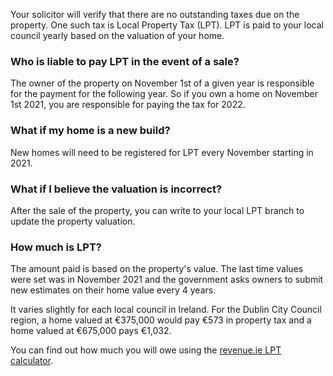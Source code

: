 Your solicitor will verify that there are no outstanding taxes due on the property. One such tax is Local Property Tax (LPT). 
 LPT is paid to your local council yearly based on the valuation of your home. 

### Who is liable to pay LPT in the event of a sale?

The owner of the property on November 1st of a given year is responsible for the payment for the following year. 
 So if you own a home on November 1st 2021, you are responsible for paying the tax for 2022.


### What if my home is a new build?

New homes will need to be registered for LPT every November starting in 2021.


### What if I believe the valuation is incorrect?

After the sale of the property, you can write to your local LPT branch to update the property valuation.
 

### How much is LPT?

The amount paid is based on the property's value. The last time values were set was in November 2021 and the government asks owners to submit new estimates on their home value every 4 years. 

It varies slightly for each local council in Ireland. For the Dublin City Council region, a home valued at €375,000 would pay €573 in 
 property tax and a home valued at €675,000 pays €1,032.

You can find out how much you will owe using the [revenue.ie LPT calculator](https://lpt.revenue.ie/lpt-web/reckoner/lpt.html).
